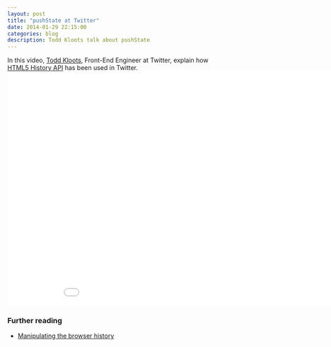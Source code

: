 ```yaml
---
layout: post
title: "pushState at Twitter"
date: 2014-01-29 22:15:00
categories: blog
description: Todd Kloots talk about pushState
---
```


<div class="wrapper" markdown="1">
In this video, <a href="https://twitter.com/todd" target="_blank">Todd Kloots</a>, Front-End Engineer at Twitter, explain how <a href="http://diveintohtml5.info/history.html" target="_blank">HTML5 History API</a> has been used in Twitter.

<iframe width="944" height="531" src="//www.youtube.com/embed/hrZl_EQUbRQ" frameborder="0" allowfullscreen></iframe>

### Further reading

* <a href="https://developer.mozilla.org/en-US/docs/Web/Guide/API/DOM/Manipulating_the_browser_history" target="_blank">Manipulating the browser history</a>
</div>
